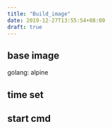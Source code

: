 ```yaml
---
title: "Build_image"
date: 2019-12-27T13:55:54+08:00
draft: true
---
```


## base image
golang: alpine

## time set

## start cmd

